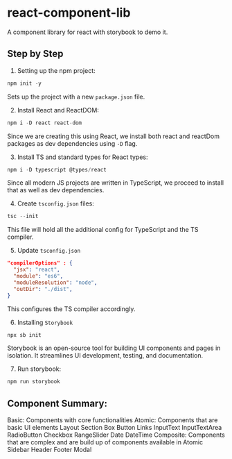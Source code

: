 # react-component-lib
A component library for react with storybook to demo it.

## Step by Step
01. Setting up the npm project:
```js
npm init -y
```
Sets up the project with a new `package.json` file.

02. Install React and ReactDOM:
```js
npm i -D react react-dom
```
Since we are creating this using React, we install both react and reactDom packages as dev dependencies using `-D` flag.

03. Install TS and standard types for React types:
```js
npm i -D typescript @types/react
```
Since all modern JS projects are written in TypeScript, we proceed to install that as well as dev dependencies.

04. Create `tsconfig.json` files:
```js
tsc --init
```
This file will hold all the additional config for TypeScript and the TS compiler.

05. Update `tsconfig.json`
```json
"compilerOptions" : {
  "jsx": "react",
  "module": "es6",
  "moduleResolution": "node",
  "outDir": "./dist",
}
```

This configures the TS compiler accordingly.

06. Installing `Storybook`
```js
npx sb init
```

Storybook is an open-source tool for building UI components and pages in isolation. It streamlines UI development, testing, and documentation.

07. Run storybook:
```js
npm run storybook
```

## Component Summary:
Basic: Components with core functionalities 
Atomic: Components that are basic UI elements
  Layout
  Section
  Box
  Button
  Links
  InputText
  InputTextArea
  RadioButton
  Checkbox
  RangeSlider
  Date
  DateTime
Composite: Components that are complex and are build up of components available in Atomic
  Sidebar
  Header
  Footer
  Modal